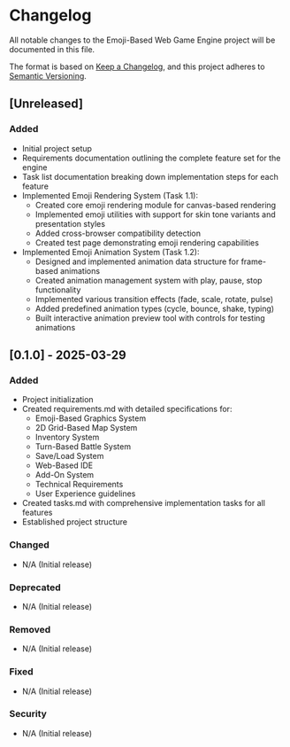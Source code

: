 # Changelog

All notable changes to the Emoji-Based Web Game Engine project will be documented in this file.

The format is based on [Keep a Changelog](https://keepachangelog.com/en/1.0.0/),
and this project adheres to [Semantic Versioning](https://semver.org/spec/v2.0.0.html).

## [Unreleased]

### Added
- Initial project setup
- Requirements documentation outlining the complete feature set for the engine
- Task list documentation breaking down implementation steps for each feature
- Implemented Emoji Rendering System (Task 1.1):
  - Created core emoji rendering module for canvas-based rendering
  - Implemented emoji utilities with support for skin tone variants and presentation styles
  - Added cross-browser compatibility detection
  - Created test page demonstrating emoji rendering capabilities
- Implemented Emoji Animation System (Task 1.2):
  - Designed and implemented animation data structure for frame-based animations
  - Created animation management system with play, pause, stop functionality
  - Implemented various transition effects (fade, scale, rotate, pulse)
  - Added predefined animation types (cycle, bounce, shake, typing)
  - Built interactive animation preview tool with controls for testing animations

## [0.1.0] - 2025-03-29

### Added
- Project initialization
- Created requirements.md with detailed specifications for:
  - Emoji-Based Graphics System
  - 2D Grid-Based Map System
  - Inventory System
  - Turn-Based Battle System
  - Save/Load System
  - Web-Based IDE
  - Add-On System
  - Technical Requirements
  - User Experience guidelines
- Created tasks.md with comprehensive implementation tasks for all features
- Established project structure

### Changed
- N/A (Initial release)

### Deprecated
- N/A (Initial release)

### Removed
- N/A (Initial release)

### Fixed
- N/A (Initial release)

### Security
- N/A (Initial release)
